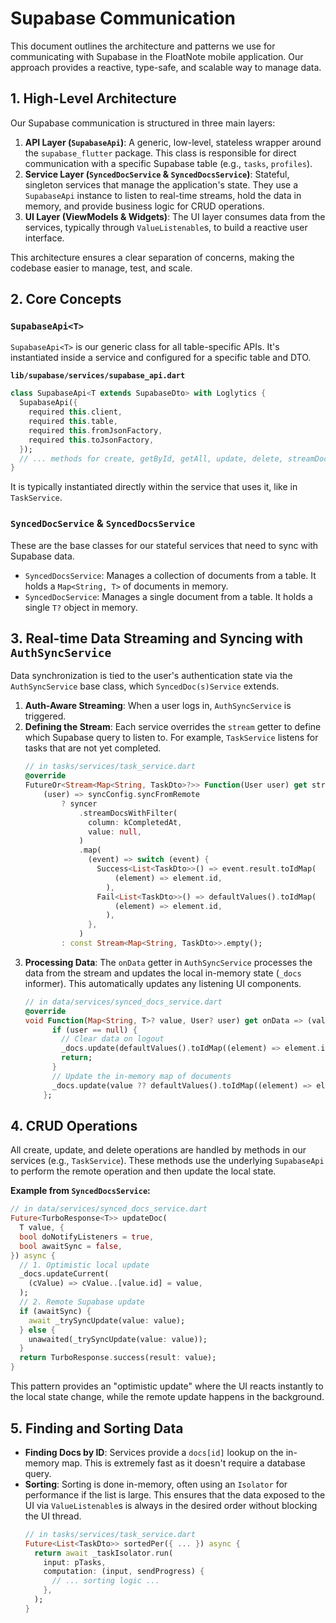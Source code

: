 # Supabase Communication

This document outlines the architecture and patterns we use for communicating with Supabase in the FloatNote mobile application. Our approach provides a reactive, type-safe, and scalable way to manage data.

## 1. High-Level Architecture

Our Supabase communication is structured in three main layers:

1.  **API Layer (`SupabaseApi`)**: A generic, low-level, stateless wrapper around the `supabase_flutter` package. This class is responsible for direct communication with a specific Supabase table (e.g., `tasks`, `profiles`).
2.  **Service Layer (`SyncedDocService` & `SyncedDocsService`)**: Stateful, singleton services that manage the application's state. They use a `SupabaseApi` instance to listen to real-time streams, hold the data in memory, and provide business logic for CRUD operations.
3.  **UI Layer (ViewModels & Widgets)**: The UI layer consumes data from the services, typically through `ValueListenable`s, to build a reactive user interface.

This architecture ensures a clear separation of concerns, making the codebase easier to manage, test, and scale.

## 2. Core Concepts

### `SupabaseApi<T>`

`SupabaseApi<T>` is our generic class for all table-specific APIs. It's instantiated inside a service and configured for a specific table and DTO.

**`lib/supabase/services/supabase_api.dart`**
```dart
class SupabaseApi<T extends SupabaseDto> with Loglytics {
  SupabaseApi({
    required this.client,
    required this.table,
    required this.fromJsonFactory,
    required this.toJsonFactory,
  });
  // ... methods for create, getById, getAll, update, delete, streamDocs, etc.
}
```
It is typically instantiated directly within the service that uses it, like in `TaskService`.

### `SyncedDocService` & `SyncedDocsService`

These are the base classes for our stateful services that need to sync with Supabase data.
-   `SyncedDocsService`: Manages a collection of documents from a table. It holds a `Map<String, T>` of documents in memory.
-   `SyncedDocService`: Manages a single document from a table. It holds a single `T?` object in memory.

## 3. Real-time Data Streaming and Syncing with `AuthSyncService`

Data synchronization is tied to the user's authentication state via the `AuthSyncService` base class, which `SyncedDoc(s)Service` extends.

1.  **Auth-Aware Streaming**: When a user logs in, `AuthSyncService` is triggered.
2.  **Defining the Stream**: Each service overrides the `stream` getter to define which Supabase query to listen to. For example, `TaskService` listens for tasks that are not yet completed.
    ```dart
    // in tasks/services/task_service.dart
    @override
    FutureOr<Stream<Map<String, TaskDto>?>> Function(User user) get stream =>
        (user) => syncConfig.syncFromRemote
            ? syncer
                .streamDocsWithFilter(
                  column: kCompletedAt,
                  value: null,
                )
                .map(
                  (event) => switch (event) {
                    Success<List<TaskDto>>() => event.result.toIdMap(
                        (element) => element.id,
                      ),
                    Fail<List<TaskDto>>() => defaultValues().toIdMap(
                        (element) => element.id,
                      ),
                  },
                )
            : const Stream<Map<String, TaskDto>>.empty();
    ```
3.  **Processing Data**: The `onData` getter in `AuthSyncService` processes the data from the stream and updates the local in-memory state (`_docs` informer). This automatically updates any listening UI components.
    ```dart
    // in data/services/synced_docs_service.dart
    @override
    void Function(Map<String, T>? value, User? user) get onData => (value, user) {
          if (user == null) {
            // Clear data on logout
            _docs.update(defaultValues().toIdMap((element) => element.id));
            return;
          }
          // Update the in-memory map of documents
          _docs.update(value ?? defaultValues().toIdMap((element) => element.id));
        };
    ```

## 4. CRUD Operations

All create, update, and delete operations are handled by methods in our services (e.g., `TaskService`). These methods use the underlying `SupabaseApi` to perform the remote operation and then update the local state.

**Example from `SyncedDocsService`:**
```dart
// in data/services/synced_docs_service.dart
Future<TurboResponse<T>> updateDoc(
  T value, {
  bool doNotifyListeners = true,
  bool awaitSync = false,
}) async {
  // 1. Optimistic local update
  _docs.updateCurrent(
    (cValue) => cValue..[value.id] = value,
  );
  // 2. Remote Supabase update
  if (awaitSync) {
    await _trySyncUpdate(value: value);
  } else {
    unawaited(_trySyncUpdate(value: value));
  }
  return TurboResponse.success(result: value);
}
```
This pattern provides an "optimistic update" where the UI reacts instantly to the local state change, while the remote update happens in the background.

## 5. Finding and Sorting Data

-   **Finding Docs by ID**: Services provide a `docs[id]` lookup on the in-memory map. This is extremely fast as it doesn't require a database query.
-   **Sorting**: Sorting is done in-memory, often using an `Isolator` for performance if the list is large. This ensures that the data exposed to the UI via `ValueListenable`s is always in the desired order without blocking the UI thread.
    ```dart
    // in tasks/services/task_service.dart
    Future<List<TaskDto>> sortedPer({ ... }) async {
      return await _taskIsolator.run(
        input: pTasks,
        computation: (input, sendProgress) {
          // ... sorting logic ...
        },
      );
    }
    ```